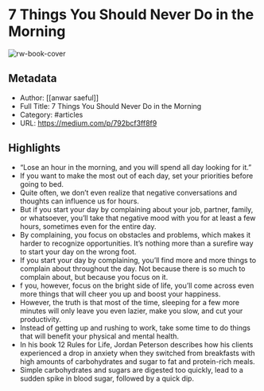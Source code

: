 # 7 Things You Should Never Do in the Morning

![rw-book-cover](https://readwise-assets.s3.amazonaws.com/static/images/article3.5c705a01b476.png)

## Metadata
- Author: [[anwar saeful]]
- Full Title: 7 Things You Should Never Do in the Morning
- Category: #articles
- URL: https://medium.com/p/792bcf3ff8f9

## Highlights
- “Lose an hour in the morning, and you will spend all day looking for it.”
- If you want to make the most out of each day, set your priorities before going to bed.
- Quite often, we don’t even realize that negative conversations and thoughts can influence us for hours.
- But if you start your day by complaining about your job, partner, family, or whatsoever, you’ll take that negative mood with you for at least a few hours, sometimes even for the entire day.
- By complaining, you focus on obstacles and problems, which makes it harder to recognize opportunities. It’s nothing more than a surefire way to start your day on the wrong foot.
- If you start your day by complaining, you’ll find more and more things to complain about throughout the day. Not because there is so much to complain about, but because you focus on it.
- f you, however, focus on the bright side of life, you’ll come across even more things that will cheer you up and boost your happiness.
- However, the truth is that most of the time, sleeping for a few more minutes will only leave you even lazier, make you slow, and cut your productivity.
- Instead of getting up and rushing to work, take some time to do things that will benefit your physical and mental health.
- In his book 12 Rules for Life, Jordan Peterson describes how his clients experienced a drop in anxiety when they switched from breakfasts with high amounts of carbohydrates and sugar to fat and protein-rich meals.
- Simple carbohydrates and sugars are digested too quickly, lead to a sudden spike in blood sugar, followed by a quick dip.
